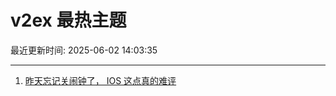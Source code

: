 # v2ex 最热主题

最近更新时间: 2025-06-02 14:03:35

--- 
1. [昨天忘记关闹钟了， IOS 这点真的难评](https://www.v2ex.com/t/1135788) 
